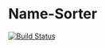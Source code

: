 # Name-Sorter
[![Build Status](https://travis-ci.com/dozikal/name-sorter.svg?branch=master)](https://travis-ci.com/dozikal/name-sorter)
